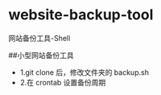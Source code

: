 website-backup-tool
===================

网站备份工具-Shell

##小型网站备份工具
+ 1.git clone 后，修改文件夹的 backup.sh
+ 2.在 crontab 设置备份周期
